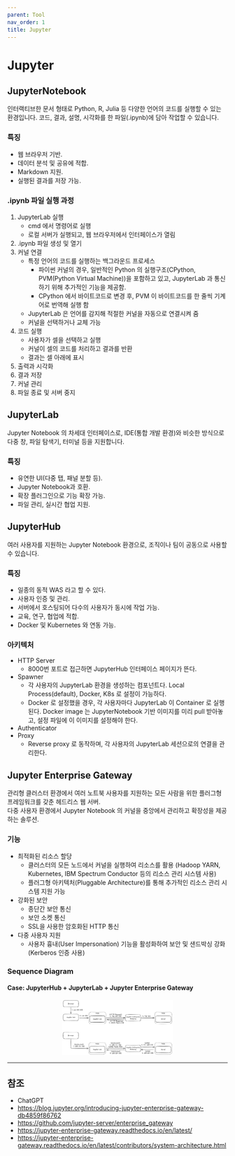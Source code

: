 ```yaml
---
parent: Tool
nav_order: 1
title: Jupyter
---
```


# Jupyter



## JupyterNotebook
인터랙티브한 문서 형태로 Python, R, Julia 등 다양한 언어의 코드를 실행할 수 있는 환경입니다. 코드, 결과, 설명, 시각화를 한 파일(.ipynb)에 담아 작업할 수 있습니다.

### 특징
- 웹 브라우저 기반. 
- 데이터 분석 및 공유에 적합. 
- Markdown 지원. 
- 실행된 결과를 저장 가능.

### .ipynb 파일 실행 과정
1. JupyterLab 실행
    - cmd 에서 명령어로 실행
    - 로컬 서버가 실행되고, 웹 브라우저에서 인터페이스가 열림
2. .ipynb 파일 생성 및 열기
3. 커널 연결
    - 특정 언어의 코드를 실행하는 백그라운드 프로세스
        - 파이썬 커널의 경우, 일반적인 Python 의 실행구조(CPython, PVM(Python Virtual Machine))을 포함하고 있고, JupyterLab 과 통신하기 위해 추가적인 기능을 제공함.
        - CPython 에서 바이트코드로 변경 후, PVM 이 바이트코드를 한 줄씩 기계어로 번역해 실행 함
    - JupyterLab 은 언어를 감지해 적절한 커널을 자동으로 연결시켜 줌
    - 커널을 선택하거나 교체 가능
4. 코드 실행
    - 사용자가 셀을 선택하고 실행
    - 커널이 셀의 코드를 처리하고 결과를 반환
    - 결과는 셀 아래에 표시
5. 출력과 시각화
6. 결과 저장
7. 커널 관리
8. 파일 종료 및 서버 중지



## JupyterLab
Jupyter Notebook 의 차세대 인터페이스로, IDE(통합 개발 환경)와 비슷한 방식으로 다중 창, 파일 탐색기, 터미널 등을 지원합니다.

### 특징
  - 유연한 UI(다중 탭, 패널 분할 등).
  - Jupyter Notebook과 호환.
  - 확장 플러그인으로 기능 확장 가능.
  - 파일 관리, 실시간 협업 지원.



## JupyterHub
여러 사용자를 지원하는 Jupyter Notebook 환경으로, 조직이나 팀이 공동으로 사용할 수 있습니다. 

### 특징
  - 일종의 동적 WAS 라고 할 수 있다. 
  - 사용자 인증 및 관리.
  - 서버에서 호스팅되어 다수의 사용자가 동시에 작업 가능.
  - 교육, 연구, 협업에 적합. 
  - Docker 및 Kubernetes 와 연동 가능.

### 아키텍처
  - HTTP Server
    - 8000번 포트로 접근하면 JupyterHub 인터페이스 페이지가 뜬다.
  - Spawner
    - 각 사용자의 JupyterLab 환경을 생성하는 컴포넌트다. Local Process(default), Docker, K8s 로 설정이 가능하다.
    - Docker 로 설정했을 경우, 각 사용자마다 JupyterLab 이 Container 로 실행된다. Docker image 는 JupyterNotebook 기반 이미지를 미리 pull 받아놓고, 설정 파일에 이 이미지를 설정해야 한다.
  - Authenticator
  - Proxy
    - Reverse proxy 로 동작하며, 각 사용자의 JupyterLab 세션으로의 연결을 관리한다.

    
    
## Jupyter Enterprise Gateway
관리형 클러스터 환경에서 여러 노트북 사용자를 지원하는 모든 사람을 위한 플러그형 프레임워크를 갖춘 헤드리스 웹 서버.  
다중 사용자 환경에서 Jupyter Notebook 의 커널을 중앙에서 관리하고 확장성을 제공하는 솔루션.

### 기능
- 최적화된 리소스 할당
  - 클러스터의 모든 노드에서 커널을 실행하여 리소스를 활용 (Hadoop YARN, Kubernetes, IBM Spectrum Conductor 등의 리소스 관리 시스템 사용)
  - 플러그형 아키텍처(Pluggable Architecture)를 통해 추가적인 리소스 관리 시스템 지원 가능
- 강화된 보안
  - 종단간 보안 통신
  - 보안 소켓 통신
  - SSL을 사용한 암호화된 HTTP 통신
- 다중 사용자 지원
  - 사용자 흉내(User Impersonation) 기능을 활성화하여 보안 및 샌드박싱 강화 (Kerberos 인증 사용)

### Sequence Diagram
#### Case: JupyterHub + JupyterLab + Jupyter Enterprise Gateway
<center><img src="/assets/img/docs/quantum/JupyterEnterpriseGateway_SequeceDiagram.png" width="50%" height="50%"></center>



---
## 참조
- ChatGPT
- https://blog.jupyter.org/introducing-jupyter-enterprise-gateway-db4859f86762
- https://github.com/jupyter-server/enterprise_gateway
- https://jupyter-enterprise-gateway.readthedocs.io/en/latest/
- https://jupyter-enterprise-gateway.readthedocs.io/en/latest/contributors/system-architecture.html
